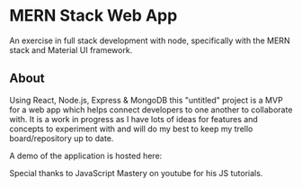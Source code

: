 # MERN Stack Web App
An exercise in full stack development with node, specifically with the MERN stack and Material UI framework.

## About
Using React, Node.js, Express & MongoDB this "untitled" project is a MVP for a web app which helps connect developers to one another to collaborate with. It is a work in progress as I have lots of ideas for features and concepts to experiment with and will do my best to keep my trello board/repository up to date.

A demo of the application is hosted here:

Special thanks to JavaScript Mastery on youtube for his JS tutorials.